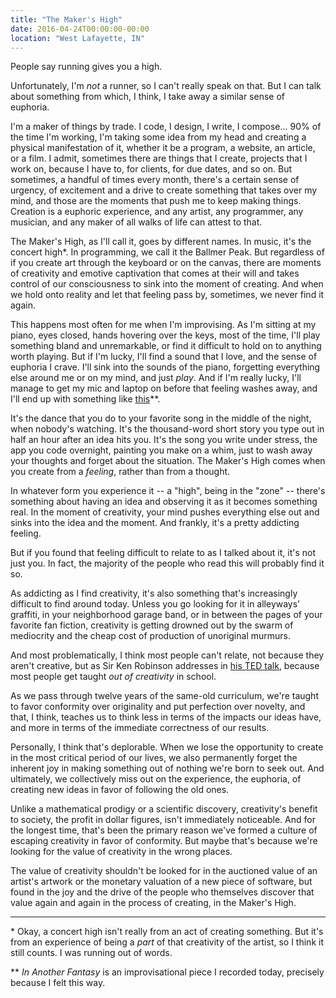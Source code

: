 ```yaml
---
title: "The Maker's High"
date: 2016-04-24T00:00:00-00:00
location: "West Lafayette, IN"
---
```


People say running gives you a high.

Unfortunately, I'm _not_ a runner, so I can't really speak on that. But I can talk about something from which, I think, I take away a similar sense of euphoria.

I'm a maker of things by trade. I code, I design, I write, I compose... 90% of the time I'm working, I'm taking some idea from my head and creating a physical manifestation of it, whether it be a program, a website, an article, or a film. I admit, sometimes there are things that I create, projects that I work on, because I have to, for clients, for due dates, and so on. But sometimes, a handful of times every month, there's a certain sense of urgency, of excitement and a drive to create something that takes over my mind, and those are the moments that push me to keep making things. Creation is a euphoric experience, and any artist, any programmer, any musician, and any maker of all walks of life can attest to that.

The Maker's High, as I'll call it, goes by different names. In music, it's the concert high\*. In programming, we call it the Ballmer Peak. But regardless of if you create art through the keyboard or on the canvas, there are moments of creativity and emotive captivation that comes at their will and takes control of our consciousness to sink into the moment of creating. And when we hold onto reality and let that feeling pass by, sometimes, we never find it again.

This happens most often for me when I'm improvising. As I'm sitting at my piano, eyes closed, hands hovering over the keys, most of the time, I'll play something bland and unremarkable, or find it difficult to hold on to anything worth playing. But if I'm lucky, I'll find a sound that I love, and the sense of euphoria I crave. I'll sink into the sounds of the piano, forgetting everything else around me or on my mind, and just _play_. And if I'm really lucky, I'll manage to get my mic and laptop on before that feeling washes away, and I'll end up with something like [this](/posts/in-another-fantasy)\*\*.

It's the dance that you do to your favorite song in the middle of the night, when nobody's watching. It's the thousand-word short story you type out in half an hour after an idea hits you. It's the song you write under stress, the app you code overnight, painting you make on a whim, just to wash away your thoughts and forget about the situation. The Maker's High comes when you create from a _feeling_, rather than from a thought.

In whatever form you experience it -- a "high", being in the "zone" -- there's something about having an idea and observing it as it becomes something real. In the moment of creativity, your mind pushes everything else out and sinks into the idea and the moment. And frankly, it's a pretty addicting feeling.

But if you found that feeling difficult to relate to as I talked about it, it's not just you. In fact, the majority of the people who read this will probably find it so.

As addicting as I find creativity, it's also something that's increasingly difficult to find around today. Unless you go looking for it in alleyways' graffiti, in your neighborhood garage band, or in between the pages of your favorite fan fiction, creativity is getting drowned out by the swarm of mediocrity and the cheap cost of production of unoriginal murmurs.

And most problematically, I think most people can't relate, not because they aren't creative, but as Sir Ken Robinson addresses in [his TED talk](https://www.ted.com/talks/ken_robinson_says_schools_kill_creativity), because most people get taught _out of creativity_ in school.

As we pass through twelve years of the same-old curriculum, we're taught to favor conformity over originality and put perfection over novelty, and that, I think, teaches us to think less in terms of the impacts our ideas have, and more in terms of the immediate correctness of our results.

Personally, I think that's deplorable. When we lose the opportunity to create in the most critical period of our lives, we also permanently forget the inherent joy in making something out of nothing we're born to seek out. And ultimately, we collectively miss out on the experience, the euphoria, of creating new ideas in favor of following the old ones.

Unlike a mathematical prodigy or a scientific discovery, creativity's benefit to society, the profit in dollar figures, isn't immediately noticeable. And for the longest time, that's been the primary reason we've formed a culture of escaping creativity in favor of conformity. But maybe that's because we're looking for the value of creativity in the wrong places.

The value of creativity shouldn't be looked for in the auctioned value of an artist's artwork or the monetary valuation of a new piece of software, but found in the joy and the drive of the people who themselves discover that value again and again in the process of creating, in the Maker's High.

---

\* Okay, a concert high isn't really from an act of creating something. But it's from an experience of being a _part_ of that creativity of the artist, so I think it still counts. I was running out of words.

\*\* _In Another Fantasy_ is an improvisational piece I recorded today, precisely because I felt this way.
